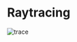# Raytracing
![trace](https://drive.google.com/uc?id=1pf0Ocu5pjJ2FVMgZEp1wm5YIHNrGilq8 "A cute kitten")
